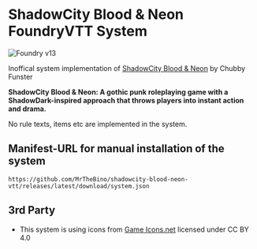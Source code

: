 # ShadowCity Blood & Neon FoundryVTT System

![Foundry v13](https://img.shields.io/badge/foundry-v13-green)

Inoffical system implementation of [ShadowCity Blood & Neon](https://www.drivethrurpg.com/de/product/521203/shadowcity-blood-and-neon) by Chubby Funster

**ShadowCity Blood & Neon: A gothic punk roleplaying game with a ShadowDark-inspired approach that throws players into instant action and drama.**

No rule texts, items etc are implemented in the system.

## Manifest-URL for manual installation of the system

    https://github.com/MrTheBino/shadowcity-blood-neon-vtt/releases/latest/download/system.json

## 3rd Party
* This system is using icons from [Game Icons.net](https://game-icons.net/) licensed under CC BY 4.0

